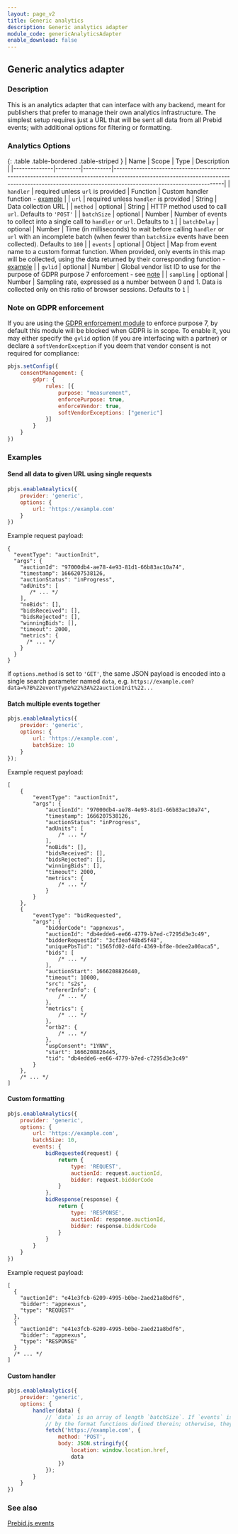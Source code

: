 ```yaml
---
layout: page_v2
title: Generic analytics
description: Generic analytics adapter
module_code: genericAnalyticsAdapter
enable_download: false
---
```


## Generic analytics adapter

### Description

This is an analytics adapter that can interface with any backend, meant for publishers that prefer to manage their own analytics infrastructure. The simplest setup requires just a URL that will be sent all data from all Prebid events; with additional options for filtering or formatting.

### Analytics Options

{: .table .table-bordered .table-striped }
| Name         | Scope              | Type     | Description                                                                                                                                                                                       |
|--------------|---------|----------|---------------------------------------------------------------------------------------------------------------------------------------------------------------------------------------------------|
| `handler`    | required unless `url` is provided | Function | Custom handler function - [example](#custom-handler)                                                                                                                                              |
| `url`        | required unless `handler` is  provided  | String   | Data collection URL                                                                                                                                                                               |
| `method`     | optional | String   | HTTP method used to call `url`. Defaults to `'POST'`                                                                                                                                              |
| `batchSize`  | optional | Number   | Number of events to collect into a single call to `handler` or `url`. Defaults to `1`                                                                                                             |
| `batchDelay` | optional | Number   | Time (in milliseconds) to wait before calling `handler` or `url` with an incomplete batch (when fewer than `batchSize` events have been collected). Defaults to `100`                             |
| `events`     | optional | Object   | Map from event name to a custom format function. When provided, only events in this map will be collected, using the data returned by their corresponding function - [example](#event-formatters) |
| `gvlid`      | optional | Number   | Global vendor list ID to use for the purpose of GDPR purpose 7 enforcement - see [note](#gdpr) |
| `sampling`   | optional | Number   | Sampling rate, expressed as a number between 0 and 1. Data is collected only on this ratio of browser sessions. Defaults to `1`                                                               |

<a id="gdpr" />

### Note on GDPR enforcement

If you are using the [GDPR enforcement module](/dev-docs/modules/gdprEnforcement.html) to enforce purpose 7, by default this module will be blocked when GDPR is in scope.
To enable it, you may either specify the `gvlid` option (if you are interfacing with a partner) or declare a `softVendorException` if you deem that vendor consent is not required for compliance:

```javascript
pbjs.setConfig({
    consentManagement: {
        gdpr: {
            rules: [{
                purpose: "measurement",
                enforcePurpose: true,
                enforceVendor: true,
                softVendorExceptions: ["generic"]
            }]
        }
    }
})
```


### Examples

#### Send all data to given URL using single requests

```javascript
pbjs.enableAnalytics({
    provider: 'generic',
    options: {
        url: 'https://example.com'
    }
})
```

Example request payload:

```
{
  "eventType": "auctionInit",
  "args": {
    "auctionId": "97000db4-ae78-4e93-81d1-66b83ac10a74",
    "timestamp": 1666207538126,
    "auctionStatus": "inProgress",
    "adUnits": [
       /* ... */
    ],
    "noBids": [],
    "bidsReceived": [],
    "bidsRejected": [],
    "winningBids": [],
    "timeout": 2000,
    "metrics": {
      /* ... */
    }
  }
}
```

if `options.method` is set to `'GET'`, the same JSON payload is encoded into a single search parameter named `data`, e.g. `https://example.com?data=%7B%22eventType%22%3A%22auctionInit%22...`

#### Batch multiple events together

```javascript
pbjs.enableAnalytics({
    provider: 'generic',
    options: {
        url: 'https://example.com',
        batchSize: 10
    }
});
```

Example request payload:

```
[
    {
        "eventType": "auctionInit",
        "args": {
            "auctionId": "97000db4-ae78-4e93-81d1-66b83ac10a74",
            "timestamp": 1666207538126,
            "auctionStatus": "inProgress",
            "adUnits": [
                /* ... */
            ],
            "noBids": [],
            "bidsReceived": [],
            "bidsRejected": [],
            "winningBids": [],
            "timeout": 2000,
            "metrics": {
                /* ... */
            }
        }
    },
    {
        "eventType": "bidRequested",
        "args": {
            "bidderCode": "appnexus",
            "auctionId": "db4edde6-ee66-4779-b7ed-c7295d3e3c49",
            "bidderRequestId": "3cf3eaf48bd5f48",
            "uniquePbsTid": "1565fd02-d4fd-4369-bf8e-0dee2a00aca5",
            "bids": [
                /* ... */
            ],
            "auctionStart": 1666208826440,
            "timeout": 10000,
            "src": "s2s",
            "refererInfo": {
                /* ... */
            },
            "metrics": {
                /* ... */
            },
            "ortb2": {
                /* ... */
            },
            "uspConsent": "1YNN",
            "start": 1666208826445,
            "tid": "db4edde6-ee66-4779-b7ed-c7295d3e3c49"
        }
    },
    /* ... */
]
```

<a id="event-formatters" />

#### Custom formatting

```javascript
pbjs.enableAnalytics({
    provider: 'generic',
    options: {
        url: 'https://example.com',
        batchSize: 10,
        events: {
            bidRequested(request) {
                return {
                    type: 'REQUEST',
                    auctionId: request.auctionId,
                    bidder: request.bidderCode
                }
            },
            bidResponse(response) {
                return {
                    type: 'RESPONSE',
                    auctionId: response.auctionId,
                    bidder: response.bidderCode
                }
            }
        }
    }
})
```

Example request payload:

```
[
  {
    "auctionId": "e41e3fcb-6209-4995-b0be-2aed21a8bdf6",
    "bidder": "appnexus",
    "type": "REQUEST"
  },
  {
    "auctionId": "e41e3fcb-6209-4995-b0be-2aed21a8bdf6",
    "bidder": "appnexus",
    "type": "RESPONSE"
  }
  /* ... */
]
```

<a id="custom-handler" />

#### Custom handler

```javascript
pbjs.enableAnalytics({
    provider: 'generic',
    options: {
        handler(data) {
            // `data` is an array of length `batchSize`. If `events` is provided, the elements are the values returned
            // by the format functions defined therein; otherwise, they have the format {eventType, args}.
            fetch('https://example.com', {
                method: 'POST',
                body: JSON.stringify({
                    location: window.location.href,
                    data
                })
            });
        }
    }
})
```

### See also

[Prebid.js events](/dev-docs/publisher-api-reference/getEvents.html)
